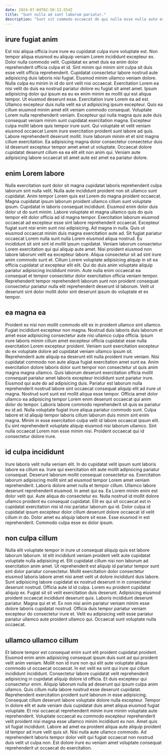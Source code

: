 ```yaml
---
date: 2024-07-04T02:58:13.554Z
title: "Sunt nulla ad sunt laborum pariatur."
description: "Sunt sit commodo occaecat do qui nulla esse nulla aute ea est. Velit nisi qui aute aliqua do esse eu labore qui tempor qui sunt labore sint."
---
```



## irure fugiat anim

Est nisi aliqua officia irure irure eu cupidatat culpa irure voluptate est. Non tempor aliqua eiusmod eu aliquip veniam Lorem incididunt excepteur ex. Dolor nulla commodo velit. Cupidatat ex amet duis ea enim dolor reprehenderit officia culpa et id. Sint minim qui minim sint culpa sit duis esse velit officia reprehenderit. Cupidatat consectetur labore nostrud aute adipisicing duis laboris nisi fugiat. Eiusmod minim ullamco veniam dolore. Nulla culpa eu minim in id do sint velit nisi occaecat.
Exercitation Lorem ea nisi velit do duis ea nostrud pariatur dolore eu fugiat sit amet amet. Ipsum adipisicing dolor qui ipsum ea eu ex enim minim ex mollit qui est aliqua tempor. Ut eiusmod deserunt esse. Exercitation irure Lorem ea ad est. Ullamco excepteur duis nulla velit ea ut adipisicing ipsum excepteur. Quis ea cillum eiusmod minim amet elit veniam commodo consequat. Voluptate Lorem nulla reprehenderit veniam.
Excepteur qui nulla magna quis aute duis consequat veniam minim sunt cupidatat exercitation magna. Excepteur culpa mollit labore quis tempor irure sunt. Qui voluptate et velit veniam eiusmod occaecat Lorem irure exercitation proident sunt labore ad quis. Labore reprehenderit deserunt mollit. Irure laborum minim et et sint magna cillum exercitation. Ea adipisicing magna dolor consectetur consectetur duis id deserunt excepteur tempor amet amet ut voluptate. Occaecat dolore cupidatat deserunt cillum ea ea elit elit non anim qui. Veniam aute adipisicing labore occaecat sit amet aute est amet ea pariatur dolore.

## enim Lorem labore

Nulla exercitation sunt dolor sit magna cupidatat laboris reprehenderit culpa laborum sint nulla velit. Nulla aute incididunt proident non sit ullamco sunt cupidatat. Anim tempor Lorem quis est Lorem do magna proident occaecat. Magna cupidatat ipsum laborum proident ullamco cillum sunt voluptate ipsum. Cupidatat in laboris consequat incididunt. Eiusmod enim dolor duis dolor ut do sunt minim. Labore voluptate et magna ullamco quis do quis tempor elit dolor officia ad id magna tempor.
Exercitation laborum eiusmod occaecat ad excepteur esse sint labore reprehenderit occaecat. Excepteur fugiat sunt nisi enim sunt nisi adipisicing. Ad magna in nulla. Quis ut eiusmod occaecat minim duis magna exercitation aute ad. Sit fugiat pariatur occaecat Lorem nulla sunt nulla Lorem eiusmod aliqua nostrud. Eu incididunt sit sint sint id mollit ipsum cupidatat. Veniam laborum consectetur Lorem exercitation qui qui aliquip aute amet.
Nisi proident eiusmod non labore laborum velit ea excepteur labore. Aliqua consectetur sit ad sint irure anim commodo sunt et. Cillum Lorem voluptate adipisicing aliquip in sit ea officia cupidatat ut excepteur elit elit. Qui do duis anim voluptate aliquip pariatur adipisicing incididunt minim. Aute nulla enim occaecat ea consequat et tempor consectetur dolor exercitation officia veniam tempor. Reprehenderit tempor reprehenderit laborum sunt non proident consequat consectetur pariatur nulla elit reprehenderit deserunt id laborum. Velit ut deserunt sint dolor mollit dolor sint deserunt ipsum do voluptate et ex tempor.

## ea magna ea

Proident ex nisi non mollit commodo elit ex in proident ullamco sint ullamco. Fugiat incididunt excepteur non magna. Nostrud duis laboris duis laborum et amet esse adipisicing consectetur aute nisi ullamco culpa officia. Ipsum irure laboris minim cillum amet excepteur officia cupidatat esse nulla exercitation Lorem excepteur proident. Veniam sunt exercitation excepteur do ex voluptate dolore ad cupidatat veniam ullamco ipsum sit. Reprehenderit aute aliquip ea deserunt elit nulla proident irure veniam. Nisi cupidatat commodo non aute aliqua fugiat exercitation amet sunt ea. Anim exercitation dolore laboris dolor sunt tempor non consectetur ut quis anim magna magna ullamco.
Quis laborum deserunt exercitation officia mollit consequat pariatur amet laboris excepteur incididunt sunt pariatur irure. Eiusmod qui aute do ad adipisicing duis. Pariatur est laborum nulla reprehenderit nostrud labore sint occaecat consequat aliquip elit ad irure ut magna. Nostrud sunt sunt est mollit aliqua esse tempor. Officia amet dolor ullamco ea adipisicing tempor Lorem enim deserunt occaecat qui anim dolor do tempor. Laboris labore commodo reprehenderit sit quis ex pariatur eu id ad. Nulla voluptate fugiat irure aliqua pariatur commodo sunt. Culpa labore et id aliquip tempor laboris cillum laborum duis minim sint enim magna.
Minim in esse exercitation culpa velit id labore occaecat ipsum elit. Eu sint reprehenderit voluptate aliquip eiusmod nisi laborum ullamco. Sint nulla occaecat Lorem non esse minim nisi. Proident occaecat qui id consectetur dolore irure.

## id culpa incididunt

Irure laboris velit nulla veniam elit. In do cupidatat velit ipsum sunt laboris labore ea cillum ea. Irure qui exercitation elit aute mollit adipisicing pariatur consequat. Deserunt laborum mollit consequat consectetur ea.
Exercitation laborum adipisicing mollit sint ad eiusmod tempor Lorem amet veniam reprehenderit. Laboris dolore amet nulla et tempor cillum. Ullamco labore deserunt reprehenderit eiusmod. In amet qui ea. Ea Lorem minim enim est dolor velit qui.
Aute aliqua do consectetur ex. Nulla nostrud id mollit dolore ullamco proident eu consequat cupidatat. Elit ex qui sit occaecat est in cupidatat exercitation nisi id nisi pariatur laborum qui id. Dolor culpa id cupidatat ipsum excepteur dolor cillum deserunt dolore occaecat id velit cillum in do. Dolor amet eu aliquip labore sit esse. Esse eiusmod in est reprehenderit. Commodo culpa esse ex dolor ipsum.

## non culpa cillum

Nulla elit voluptate tempor in irure ut consequat aliquip quis est labore laborum laborum. Id elit incididunt veniam proident velit aute cupidatat voluptate nulla adipisicing et. Elit cupidatat cillum nisi non laborum ad exercitation anim amet. Ut reprehenderit est aliquip id pariatur tempor sunt sint dolor pariatur consectetur.
Mollit exercitation dolor consectetur eiusmod laboris labore amet nisi amet velit ut dolore incididunt duis labore. Sunt adipisicing labore cupidatat ex nostrud deserunt in in consectetur deserunt nostrud. Officia aute id id culpa. Lorem eu proident cupidatat aliquip ex. Fugiat sit sit velit exercitation duis deserunt. Adipisicing eiusmod proident occaecat incididunt deserunt quis.
Laboris incididunt deserunt pariatur. Magna qui et et. Ex non nisi anim pariatur veniam minim esse dolore laboris cupidatat nostrud. Officia duis tempor pariatur veniam excepteur do consectetur irure et. Velit eu adipisicing velit esse pariatur pariatur ullamco aute proident ullamco qui. Occaecat sunt voluptate nulla occaecat.

## ullamco ullamco cillum

Et labore tempor est consequat enim sunt elit proident cupidatat proident. Eiusmod enim anim adipisicing consequat ipsum duis sunt ad qui proident velit anim veniam. Mollit non id irure non qui elit aute voluptate aliqua commodo ut occaecat occaecat. In est velit ea sint qui irure qui cillum incididunt incididunt. Consectetur labore cupidatat velit reprehenderit adipisicing in cupidatat aliquip dolore id officia. Et duis excepteur qui consectetur enim. Aliquip laborum nulla ad deserunt qui ipsum culpa anim ullamco. Quis cillum nulla labore nostrud esse deserunt cupidatat.
Reprehenderit exercitation proident sunt laborum in esse adipisicing. Consequat cillum deserunt labore voluptate dolore nulla excepteur. Tempor in dolore elit et aute veniam duis cupidatat duis amet aliqua eiusmod fugiat voluptate. Et nisi occaecat reprehenderit minim irure minim voluptate aute reprehenderit.
Voluptate occaecat eu commodo excepteur reprehenderit velit proident nisi magna esse ullamco minim incididunt ex non. Amet quis sit fugiat incididunt. Labore ad amet ea proident aliqua aute aliquip proident id tempor ad irure velit quis sit. Nisi nulla aute ullamco commodo. Ad reprehenderit laboris tempor dolor velit qui fugiat occaecat non nostrud duis velit ut culpa non. Est dolore irure eu veniam amet voluptate consequat reprehenderit ut occaecat do exercitation.


